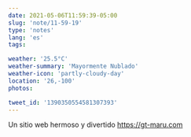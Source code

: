 ```yaml
---
date: 2021-05-06T11:59:39-05:00
slug: 'note/11-59-19'
type: 'notes'
lang: 'es'
tags:

weather: '25.5°C'
weather-summary: 'Mayormente Nublado'
weather-icon: 'partly-cloudy-day'
location: '26,-100'
photos:

tweet_id: '1390350554581307393'
---
```

Un sitio web hermoso y divertido https://gt-maru.com